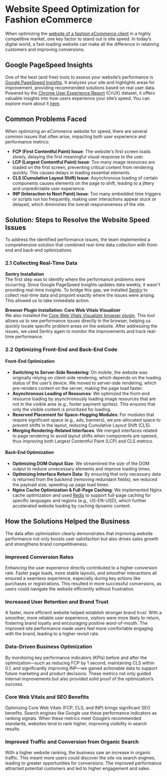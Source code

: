 # Website Speed Optimization for Fashion eCommerce

When optimizing the [website of a fashion eCommerce client](https://www.jjshouse.com/) in a highly competitive market, one key factor to stand out is site speed. In today’s digital world, a fast-loading website can make all the difference in retaining customers and improving conversions.

## Google PageSpeed Insights

One of the best (and free) tools to assess your website’s performance is [Google PageSpeed Insights](https://pagespeed.web.dev/). It analyzes your site and highlights areas for improvement, providing recommended solutions based on real user data. Powered by the [Chrome User Experience Report](https://developers.google.com/web/tools/chrome-user-experience-report) (CrUX) dataset, it offers valuable insights into how users experience your site’s speed. You can explore more about it [here](https://developers.google.com/speed/docs/insights/v5/about).

## Common Problems Faced

When optimizing an eCommerce website for speed, there are several common issues that often arise, impacting both user experience and performance metrics:

- **FCP (First Contentful Paint) Issue**: The website's first screen loads slowly, delaying the first meaningful visual response to the user.
- **LCP (Largest Contentful Paint) Issue**: Too many image resources are loaded on the first screen, preventing critical content from rendering quickly. This causes delays in loading essential elements.
- **CLS (Cumulative Layout Shift) Issue**: Asynchronous loading of certain components causes elements on the page to shift, leading to a jittery and unpredictable user experience.
- **INP (Interaction to Next Paint) Issue**: Too many embedded time triggers or scripts run too frequently, making user interactions appear stuck or delayed, which diminishes the overall responsiveness of the site.

## Solution: Steps to Resolve the Website Speed Issues

To address the identified performance issues, the team implemented a comprehensive solution that combined real-time data collection with front-end and back-end optimizations.

### 2.1 Collecting Real-Time Data

**Sentry Installation**  
The first step was to identify where the performance problems were occurring. Since Google PageSpeed Insights updates data weekly, it wasn't providing real-time insights. To bridge this gap, we installed [Sentry](https://sentry.io/) to collect real-time data and pinpoint exactly where the issues were arising. This allowed us to take immediate action.

**Browser Plugin Installation: Core Web Vitals Visualizer**  
We also installed the [Core Web Vitals Visualizer browser plugin](https://chromewebstore.google.com/detail/core-web-vitals-visualize/mcffmgagphgpgkdclllnilokablhjcge?pli=1). This tool allows us to see performance issues directly in the browser, helping us quickly locate specific problem areas on the website. After addressing the issues, we used Sentry again to monitor the improvements and track real-time performance.

### 2.2 Optimizing Front-End and Back-End Code

#### Front-End Optimization

- **Switching to Server-Side Rendering**: On mobile, the website was originally relying on client-side rendering, which depends on the loading status of the user’s device. We moved to server-side rendering, which pre-renders content on the server, making the page load faster.
- **Asynchronous Loading of Resources**: We optimized the front-end resource loading by asynchronously loading image resources that are not in the visible area (e.g., footer payment sprites). This ensures that only the visible content is prioritized for loading.
- **Reserved Placement for Space-Hogging Modules**: For modules that require significant space (e.g., ads, banners), we pre-allocated space to prevent shifts in the layout, reducing Cumulative Layout Shift (CLS).
- **Merging Rendering-Related Interfaces**: We merged interfaces related to page rendering to avoid layout shifts when components are opened, thus improving both Largest Contentful Paint (LCP) and CLS metrics.

#### Back-End Optimization

- **Optimizing DOM Output Size**: We streamlined the size of the DOM output to reduce unnecessary elements and improve loading times.
- **Optimizing Interface Return Data**: By ensuring that only necessary data is returned from the backend (removing redundant fields), we reduced the payload size, speeding up page load times.
- **Nginx Cache Optimization & Full-Page Caching**: We implemented Nginx cache optimization and used [Redis](https://redis.io/) to support full-page caching for specific languages and regions (e.g., US-EN-USD), which further accelerated website loading by caching dynamic content.

## How the Solutions Helped the Business

The data after optimization clearly demonstrates that improving website performance not only boosts user satisfaction but also drives sales growth and strengthens brand competitiveness.

### Improved Conversion Rates

Enhancing the user experience directly contributed to a higher conversion rate. Faster page loads, more stable layouts, and smoother interactions all ensured a seamless experience, especially during key actions like purchases or registrations. This resulted in more successful conversions, as users could navigate the website efficiently without frustration.

### Increased User Retention and Brand Trust

A faster, more efficient website helped establish stronger brand trust. With a smoother, more reliable user experience, visitors were more likely to return, fostering brand loyalty and encouraging positive word-of-mouth. The improved site performance made users feel more comfortable engaging with the brand, leading to a higher revisit rate.

### Data-Driven Business Optimization

By monitoring key performance indicators (KPIs) before and after the optimization—such as reducing FCP by 1 second, maintaining CLS within 0.1, and significantly improving INP—we gained actionable data to support future marketing and product decisions. These metrics not only guided internal improvements but also provided solid proof of the optimization’s success.

### Core Web Vitals and SEO Benefits

Optimizing Core Web Vitals (FCP, CLS, and INP) brings significant SEO benefits. Search engines like Google use these performance indicators as ranking signals. When these metrics meet Google’s recommended standards, websites tend to rank higher, improving visibility in search results.

### Improved Traffic and Conversion from Organic Search

With a higher website ranking, the business saw an increase in organic traffic. This meant more users could discover the site via search engines, leading to greater opportunities for conversions. The improved performance attracted potential customers and led to higher engagement and sales.
